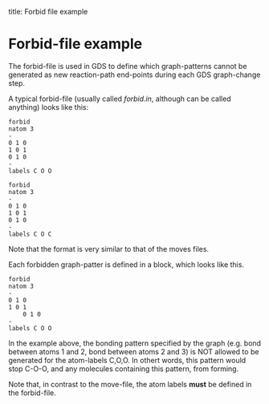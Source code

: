 title: Forbid file example

# Forbid-file example

The forbid-file is used in GDS to define which graph-patterns cannot be generated as new reaction-path end-points during each GDS graph-change step.

A typical forbid-file (usually called *forbid.in*, although can be called anything) looks like this:

	forbid
	natom 3
	-
	0 1 0
	1 0 1
	0 1 0
	-
	labels C O O
	
	forbid
	natom 3
	-
	0 1 0
	1 0 1
	0 1 0
	-
	labels C O C


Note that the format is very similar to that of the moves files. 

Each forbidden graph-patter is defined in a block, which looks like this.

	forbid	
	natom 3
	-
	0 1 0
	1 0 1
        0 1 0
	-
	labels C O O

In the example above, the bonding pattern specified by the graph (e.g. bond between atoms 1 and 2, bond between atoms 2 and 3) is NOT allowed to be generated for the atom-labels C,O,O. In othert words, this pattern would stop C-O-O, and any molecules containing this pattern, from forming. 

Note that, in contrast to the move-file, the atom labels **must** be defined in the forbid-file.
